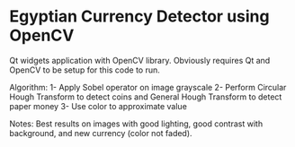 # Egyptian Currency Detector using OpenCV
Qt widgets application with OpenCV library. Obviously requires Qt and OpenCV to be setup for this code to run.

Algorithm:
1- Apply Sobel operator on image grayscale
2- Perform Circular Hough Transform to detect coins and General Hough Transform to detect paper money
3- Use color to approximate value

Notes:
Best results on images with good lighting, good contrast with background, and new currency (color not faded).
